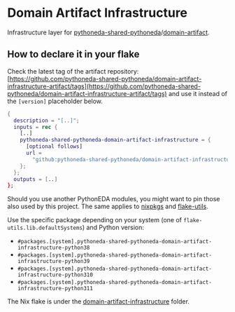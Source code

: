 # Domain Artifact Infrastructure

Infrastructure layer for [pythoneda-shared-pythoneda](https://github.com/pythoneda-shared-pythoneda "pythoneda-shared-pythoneda")/[domain-artifact](https://github.com/pythoneda-shared-pythoneda/domain-artifact "domain-artifact").

## How to declare it in your flake

Check the latest tag of the artifact repository: [https://github.com/pythoneda-shared-pythoneda/domain-artifact-infrastructure-artifact/tags](https://github.com/pythoneda-shared-pythoneda/domain-artifact-infrastructure-artifact/tags) and use it instead of the `[version]` placeholder below.

```nix
{
  description = "[..]";
  inputs = rec {
    [..]
    pythoneda-shared-pythoneda-domain-artifact-infrastructure = {
      [optional follows]
      url =
        "github:pythoneda-shared-pythoneda/domain-artifact-infrastructure/[version]?dir=domain-artifact-infrastructure";
    };
  };
  outputs = [..]
};
```

Should you use another PythonEDA modules, you might want to pin those also used by this project. The same applies to [nixpkgs](https://github.com/nixos/nixpkgs "nixpkgs") and [flake-utils](https://github.com/numtide/flake-utils "flake-utils").

Use the specific package depending on your system (one of `flake-utils.lib.defaultSystems`) and Python version:

- `#packages.[system].pythoneda-shared-pythoneda-domain-artifact-infrastructure-python38` 
- `#packages.[system].pythoneda-shared-pythoneda-domain-artifact-infrastructure-python39` 
- `#packages.[system].pythoneda-shared-pythoneda-domain-artifact-infrastructure-python310` 
- `#packages.[system].pythoneda-shared-pythoneda-domain-artifact-infrastructure-python311` 

The Nix flake is under the 
[domain-artifact-infrastructure](https://github.com/pythoneda-shared-pythoneda/domain-artifact-infrastructure-artifact/tree/main/domain-artifact-infrastructure "domain-artifact-infrastructure") folder.
